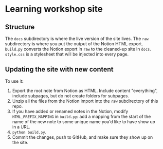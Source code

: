 # Learning workshop site

## Structure

The `docs` subdirectory is where the live version of the site lives.
The `raw` subdirectory is where you put the output of the Notion HTML export.
`build.py` converts the Notion export in `raw` to the cleaned-up site in `docs`.
`style.css` is a stylesheet that will be injected into every page.


## Updating the site with new content

To use it:
1. Export the root note from Notion as HTML. Include content "everything",
    include subpages, but do not create folders for subpages.
2. Unzip all the files from the Notion import into the `raw` subdirectory of
    this repo.
3. If you have added or renamed notes in the Notion, modify `HTML_PREFIX_MAPPING`
    in `build.py`: add a mapping from the start of the name of the new note
    to some unique name you'd like to have show up in a URL.
4. `python build.py`.
5. Commit the changes, push to GitHub, and make sure they show up on the site.
